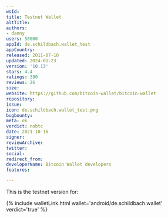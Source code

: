 ```yaml
---
wsId: 
title: Testnet Wallet
altTitle: 
authors:
- danny
users: 50000
appId: de.schildbach.wallet_test
appCountry: 
released: 2011-07-10
updated: 2024-01-23
version: '10.13'
stars: 4.4
ratings: 390
reviews: 26
size: 
website: https://github.com/bitcoin-wallet/bitcoin-wallet
repository: 
issue: 
icon: de.schildbach.wallet_test.png
bugbounty: 
meta: ok
verdict: nobtc
date: 2021-10-16
signer: 
reviewArchive: 
twitter: 
social: 
redirect_from: 
developerName: Bitcoin Wallet developers
features: 

---
```


This is the testnet version for: 

{% include walletLink.html wallet='android/de.schildbach.wallet' verdict='true' %}

